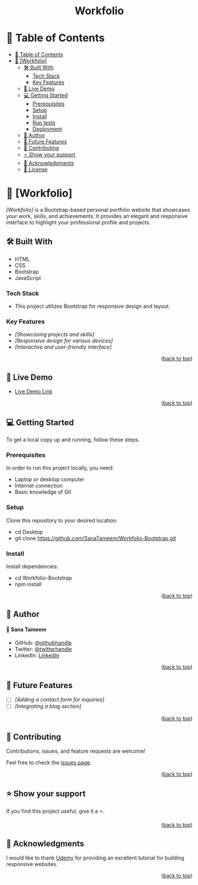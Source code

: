 <a name="readme-top"></a>

<div align="center">

  <h1><b>Workfolio</b></h1>

</div>

<!-- TABLE OF CONTENTS -->

# 📗 Table of Contents

- [📗 Table of Contents](#-table-of-contents)
- [📖 \[Workfolio\] ](#-workfolio-)
  - [🛠 Built With ](#-built-with-)
    - [Tech Stack ](#tech-stack-)
    - [Key Features ](#key-features-)
  - [🚀 Live Demo ](#-live-demo-)
  - [💻 Getting Started ](#-getting-started-)
    - [Prerequisites](#prerequisites)
    - [Setup](#setup)
    - [Install](#install)
    - [Run tests](#run-tests)
    - [Deployment](#deployment)
  - [👥 Author ](#-author-)
  - [🔭 Future Features ](#-future-features-)
  - [🤝 Contributing ](#-contributing-)
  - [⭐️ Show your support ](#️-show-your-support-)
  - [🙏 Acknowledgments ](#-acknowledgments-)
  - [📝 License ](#-license-)

<!-- PROJECT DESCRIPTION -->

# 📖 [Workfolio] <a name="about-project"></a>

_[Workfolio]_ is a Bootstrap-based personal portfolio website that showcases your work, skills, and achievements. It provides an elegant and responsive interface to highlight your professional profile and projects.

## 🛠 Built With <a name="built-with"></a>

- HTML
- CSS
- Bootstrap
- JavaScript

### Tech Stack <a name="tech-stack"></a>

- This project utilizes Bootstrap for responsive design and layout.

<!-- Features -->

### Key Features <a name="key-features"></a>

- _[Showcasing projects and skills]_
- _[Responsive design for various devices]_
- _[Interactive and user-friendly interface]_

<p align="right">(<a href="#readme-top">back to top</a>)</p>

<!-- LIVE DEMO -->

## 🚀 Live Demo <a name="live-demo"></a>

- [Live Demo Link]()

<p align="right">(<a href="#readme-top">back to top</a>)</p>

<!-- GETTING STARTED -->

## 💻 Getting Started <a name="getting-started"></a>

To get a local copy up and running, follow these steps.

### Prerequisites

In order to run this project locally, you need:

- Laptop or desktop computer
- Internet connection
- Basic knowledge of Git

### Setup

Clone this repository to your desired location:

- cd Desktop
- git clone https://github.com/SanaTameem/Workfolio-Bootstrap.git

### Install

Install dependencies:

- cd Workfolio-Bootstrap
- npm install

<p align="right">(<a href="#readme-top">back to top</a>)</p>

<!-- AUTHOR -->

## 👥 Author <a name="author"></a>

#### 👤 Sana Tameem

- GitHub: [@githubhandle](https://github.com/SanaTameem)
- Twitter: [@twitterhandle](https://twitter.com/sanooo2001)
- LinkedIn: [LinkedIn](https://www.linkedin.com/in/sana-tameem/)

<p align="right">(<a href="#readme-top">back to top</a>)</p>

<!-- FUTURE FEATURES -->

## 🔭 Future Features <a name="future-features"></a>

- [ ] _[Adding a contact form for inquiries]_
- [ ] _[Integrating a blog section]_

<p align="right">(<a href="#readme-top">back to top</a>)</p>

<!-- CONTRIBUTING -->

## 🤝 Contributing <a name="contributing"></a>

Contributions, issues, and feature requests are welcome!

Feel free to check the [issues page](https://github.com/SanaTameem/Workfolio-Bootstrap/issues).

<p align="right">(<a href="#readme-top">back to top</a>)</p>

<!-- SUPPORT -->

## ⭐️ Show your support <a name="support"></a>

If you find this project useful, give it a ⭐️.

<p align="right">(<a href="#readme-top">back to top</a>)</p>

<!-- ACKNOWLEDGEMENTS -->

## 🙏 Acknowledgments <a name="acknowledgments"></a>

I would like to thank [Udemy](https://www.udemy.com/course/bootstrap-from-scratch) for providing an excellent tutorial for building responsive websites.

<p align="right">(<a href="#readme-top">back to top</a>)</p>
